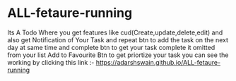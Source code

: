 # ALL-fetaure-running
Its A Todo Where you get features like cud(Create,update,delete,edit) and also get Notification of Your Task and repeat btn to add the task on the next day at same time and complete btn to get your task complete it omitted from your list
Add to Favourite Btn to get priortize your task
you  can see the working by clicking this link :- https://adarshswain.github.io/ALL-fetaure-running
